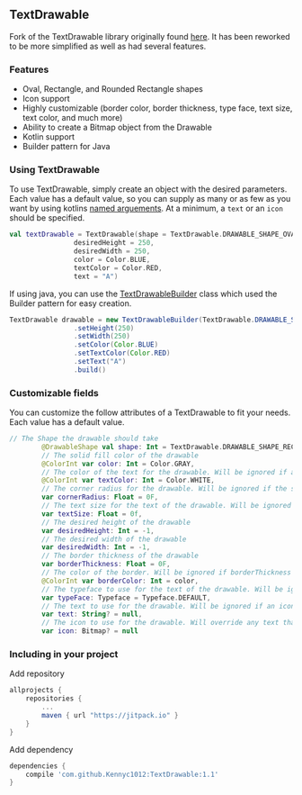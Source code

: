 ## TextDrawable 

Fork of the TextDrawable library originally found [here](https://github.com/amulyakhare/TextDrawable).
It has been reworked to be more simplified as well as had several features.

### Features
- Oval, Rectangle, and Rounded Rectangle shapes
- Icon support
- Highly customizable (border color, border thickness, type face, text size, text color, and much more)
- Ability to create a Bitmap object from the Drawable
- Kotlin support
- Builder pattern for Java 

### Using TextDrawable
To use TextDrawable, simply create an object with the desired parameters. Each value has a default value, so you can supply as many or as few as you want by using kotlins [named arguements](https://www.programiz.com/kotlin-programming/default-named-arguments). At a minimum, a `text` or an `icon` should be specified.
```kotlin
val textDrawable = TextDrawable(shape = TextDrawable.DRAWABLE_SHAPE_OVAL,
                desiredHeight = 250,
                desiredWidth = 250,
                color = Color.BLUE,
                textColor = Color.RED,
                text = "A")
```

If using java, you can use the [TextDrawableBuilder](https://github.com/Kennyc1012/TextDrawable/blob/master/library/src/main/java/com/kennyc/textdrawable/TextDrawableBuilder.kt) class which used the Builder pattern for easy creation.
```java
TextDrawable drawable = new TextDrawableBuilder(TextDrawable.DRAWABLE_SHAPE_OVAL)
                .setHeight(250)
                .setWidth(250)
                .setColor(Color.BLUE)
                .setTextColor(Color.RED)
                .setText("A")
                .build()
```

### Customizable fields
You can customize the follow attributes of a TextDrawable to fit your needs. Each value has a default value.
```kotlin
// The Shape the drawable should take
        @DrawableShape val shape: Int = TextDrawable.DRAWABLE_SHAPE_RECT,
        // The solid fill color of the drawable
        @ColorInt var color: Int = Color.GRAY,
        // The color of the text for the drawable. Will be ignored if an icon is set
        @ColorInt var textColor: Int = Color.WHITE,
        // The corner radius for the drawable. Will be ignored if the shape is not a DRAWABLE_SHAPE_ROUND_RECT
        var cornerRadius: Float = 0F,
        // The text size for the text of the drawable. Will be ignored if an icon is set
        var textSize: Float = 0f,
        // The desired height of the drawable
        var desiredHeight: Int = -1,
        // The desired width of the drawable
        var desiredWidth: Int = -1,
        // The border thickness of the drawable
        var borderThickness: Float = 0F,
        // The color of the border. Will be ignored if borderThickness is <= 0
        @ColorInt var borderColor: Int = color,
        // The typeface to use for the text of the drawable. Will be ignored if an icon is set
        var typeFace: Typeface = Typeface.DEFAULT,
        // The text to use for the drawable. Will be ignored if an icon is set
        var text: String? = null,
        // The icon to use for the drawable. Will override any text that may have been set
        var icon: Bitmap? = null
```
### Including in your project
Add repository 
```groovy
allprojects {
    repositories {
        ...
        maven { url "https://jitpack.io" }
    }
}
```
Add dependency
```groovy
dependencies {
    compile 'com.github.Kennyc1012:TextDrawable:1.1'
}
```
